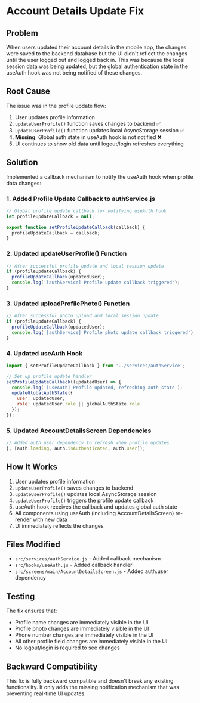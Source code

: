# Account Details Update Fix

## Problem
When users updated their account details in the mobile app, the changes were saved to the backend database but the UI didn't reflect the changes until the user logged out and logged back in. This was because the local session data was being updated, but the global authentication state in the useAuth hook was not being notified of these changes.

## Root Cause
The issue was in the profile update flow:
1. User updates profile information
2. `updateUserProfile()` function saves changes to backend ✅
3. `updateUserProfile()` function updates local AsyncStorage session ✅
4. **Missing**: Global auth state in useAuth hook is not notified ❌
5. UI continues to show old data until logout/login refreshes everything

## Solution
Implemented a callback mechanism to notify the useAuth hook when profile data changes:

### 1. Added Profile Update Callback to authService.js
```javascript
// Global profile update callback for notifying useAuth hook
let profileUpdateCallback = null;

export function setProfileUpdateCallback(callback) {
  profileUpdateCallback = callback;
}
```

### 2. Updated updateUserProfile() Function
```javascript
// After successful profile update and local session update
if (profileUpdateCallback) {
  profileUpdateCallback(updatedUser);
  console.log('[authService] Profile update callback triggered');
}
```

### 3. Updated uploadProfilePhoto() Function
```javascript
// After successful photo upload and local session update
if (profileUpdateCallback) {
  profileUpdateCallback(updatedUser);
  console.log('[authService] Profile photo update callback triggered');
}
```

### 4. Updated useAuth Hook
```javascript
import { setProfileUpdateCallback } from '../services/authService';

// Set up profile update handler
setProfileUpdateCallback((updatedUser) => {
  console.log('[useAuth] Profile updated, refreshing auth state');
  updateGlobalAuthState({
    user: updatedUser,
    role: updatedUser.role || globalAuthState.role
  });
});
```

### 5. Updated AccountDetailsScreen Dependencies
```javascript
// Added auth.user dependency to refresh when profile updates
}, [auth.loading, auth.isAuthenticated, auth.user]);
```

## How It Works
1. User updates profile information
2. `updateUserProfile()` saves changes to backend
3. `updateUserProfile()` updates local AsyncStorage session
4. `updateUserProfile()` triggers the profile update callback
5. useAuth hook receives the callback and updates global auth state
6. All components using useAuth (including AccountDetailsScreen) re-render with new data
7. UI immediately reflects the changes

## Files Modified
- `src/services/authService.js` - Added callback mechanism
- `src/hooks/useAuth.js` - Added callback handler
- `src/screens/main/AccountDetailsScreen.js` - Added auth.user dependency

## Testing
The fix ensures that:
- Profile name changes are immediately visible in the UI
- Profile photo changes are immediately visible in the UI
- Phone number changes are immediately visible in the UI
- All other profile field changes are immediately visible in the UI
- No logout/login is required to see changes

## Backward Compatibility
This fix is fully backward compatible and doesn't break any existing functionality. It only adds the missing notification mechanism that was preventing real-time UI updates.